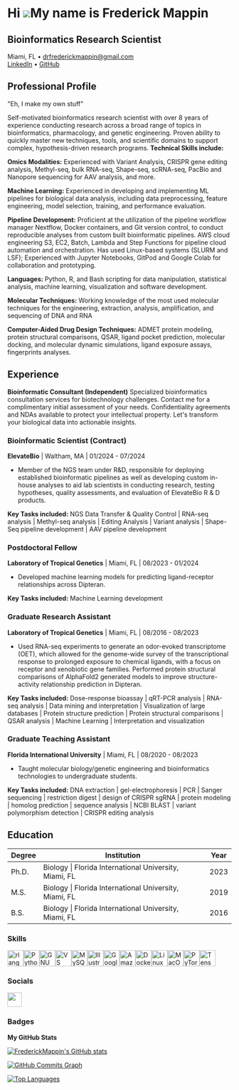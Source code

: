 Hi ![](https://user-images.githubusercontent.com/18350557/176309783-0785949b-9127-417c-8b55-ab5a4333674e.gif)My name is Frederick Mappin
=====================================================================================================================================
## Bioinformatics Research Scientist
Miami, FL  • drfrederickmappin@gmail.com  
[LinkedIn](https://www.linkedin.com/in/frederick-mappin/) • [GitHub](https://github.com/FrederickMappin)

## Professional Profile

"Eh, I make my own stuff"

Self-motivated bioinformatics research scientist with over 8 years of experience conducting research across a broad range of topics in bioinformatics, pharmacology, and genetic engineering. Proven ability to quickly master new techniques, tools, and scientific domains to support complex, hypothesis-driven research programs. **Technical Skills include:**

**Omics Modalities:** Experienced with Variant Analysis, CRISPR gene editing analysis, Methyl-seq, bulk RNA-seq, Shape-seq,
scRNA-seq, PacBio and Nanopore sequencing for AAV analysis, and more.

**Machine Learning:** Experienced in developing and implementing ML pipelines for biological data analysis, including data
preprocessing, feature engineering, model selection, training, and performance evaluation.

**Pipeline Development:** Proficient at the utilization of the pipeline workflow manager Nextflow, Docker containers, and Git
version control, to conduct reproducible analyses from custom built bioinformatic pipelines. AWS cloud engineering S3, EC2,
Batch, Lambda and Step Functions for pipeline cloud automation and orchestration. Has used Linux-based systems (SLURM
and LSF); Experienced with Jupyter Notebooks, GitPod and Google Colab for collaboration and prototyping.

**Languages:** Python, R, and Bash scripting for data manipulation, statistical analysis, machine learning, visualization and software
development.

**Molecular Techniques:** Working knowledge of the most used molecular techniques for the engineering, extraction, analysis,
amplification, and sequencing of DNA and RNA

**Computer-Aided Drug Design Techniques:** ADMET protein modeling, protein structural comparisons, QSAR, ligand pocket prediction, molecular docking, and molecular dynamic simulations, ligand exposure assays, fingerprints analyses.



## Experience
**Bioinformatic Consultant (Independent)**
Specialized bioinformatics consultation services for biotechnology challenges. Contact me for a complimentary initial assessment of your needs. Confidentiality agreements and NDAs available to protect your intellectual property. Let's transform your biological data into actionable insights.

### Bioinformatic Scientist (Contract)
**ElevateBio** | Waltham, MA | 01/2024 - 07/2024

- Member of the NGS team under R&D, responsible for deploying established bioinformatic pipelines as well as developing custom in-house analyses to aid lab scientists in conducting research, testing hypotheses, quality assessments, and evaluation of ElevateBio R & D products.

**Key Tasks included:** NGS Data Transfer & Quality Control | RNA-seq analysis | Methyl-seq analysis | Editing Analysis | Variant analysis | Shape-Seq pipeline development | AAV pipeline development

### Postdoctoral Fellow
**Laboratory of Tropical Genetics** | Miami, FL | 08/2023 - 01/2024 

- Developed machine learning models for predicting ligand-receptor relationships across Dipteran.

**Key Tasks included:** Machine Learning development

### Graduate Research Assistant
**Laboratory of Tropical Genetics** | Miami, FL | 08/2016 - 08/2023 

- Used RNA-seq experiments to generate an odor-evoked transcriptome (OET), which allowed for the genome-wide survey of the transcriptional response to prolonged exposure to chemical ligands, with a focus on receptor and xenobiotic gene families. Performed protein structural comparisons of AlphaFold2 generated models to improve structure-activity relationship prediction in Dipteran.

**Key Tasks included:** Dose-response bioassay | qRT-PCR analysis | RNA-seq analysis | Data mining and interpretation | Visualization of large databases | Protein structure prediction | Protein structural comparisons | QSAR analysis | Machine Learning | Interpretation and visualization

### Graduate Teaching Assistant
**Florida International University** | Miami, FL | 08/2020 - 08/2023 

- Taught molecular biology/genetic engineering and bioinformatics technologies to undergraduate students.

**Key Tasks included:** DNA extraction | gel-electrophoresis | PCR | Sanger sequencing | restriction digest | design of CRISPR sgRNA | protein modeling | homolog prediction | sequence analysis | NCBI BLAST | variant polymorphism detection | CRISPR editing analysis

## Education

| Degree | Institution | Year |
|--------|-------------|------|
| Ph.D. | Biology \| Florida International University, Miami, FL | 2023 |
| M.S. | Biology \| Florida International University, Miami, FL | 2019 |
| B.S. | Biology \| Florida International University, Miami, FL | 2016 |



### Skills


<p align="left">
<a href="https://www.r-project.org/" target="_blank" rel="noreferrer"><img src="https://raw.githubusercontent.com/danielcranney/readme-generator/main/public/icons/skills/rlang-colored.svg" width="36" height="36" alt="rlang" /></a><a href="https://www.python.org/" target="_blank" rel="noreferrer"><img src="https://raw.githubusercontent.com/danielcranney/readme-generator/main/public/icons/skills/python-colored.svg" width="36" height="36" alt="Python" /></a><a href="https://www.gnu.org/software/bash/" target="_blank" rel="noreferrer"><img src="https://raw.githubusercontent.com/danielcranney/readme-generator/main/public/icons/skills/gnubash.svg" width="36" height="36" alt="GNU Bash" /></a><a href="https://code.visualstudio.com/" target="_blank" rel="noreferrer"><img src="https://raw.githubusercontent.com/danielcranney/readme-generator/main/public/icons/skills/visualstudiocode.svg" width="36" height="36" alt="VS Code" /></a><a href="https://www.mysql.com/" target="_blank" rel="noreferrer"><img src="https://raw.githubusercontent.com/danielcranney/readme-generator/main/public/icons/skills/mysql-colored.svg" width="36" height="36" alt="MySQL" /></a><a href="https://www.adobe.com/uk/products/illustrator.html" target="_blank" rel="noreferrer"><img src="https://raw.githubusercontent.com/danielcranney/readme-generator/main/public/icons/skills/illustrator-colored.svg" width="36" height="36" alt="Illustrator" /></a><a href="https://cloud.google.com/" target="_blank" rel="noreferrer"><img src="https://raw.githubusercontent.com/danielcranney/readme-generator/main/public/icons/skills/googlecloud-colored.svg" width="36" height="36" alt="Google Cloud" /></a><a href="https://aws.amazon.com" target="_blank" rel="noreferrer"><img src="https://raw.githubusercontent.com/danielcranney/readme-generator/main/public/icons/skills/aws-colored.svg" width="36" height="36" alt="Amazon Web Services" /></a><a href="https://www.docker.com/" target="_blank" rel="noreferrer"><img src="https://raw.githubusercontent.com/danielcranney/readme-generator/main/public/icons/skills/docker-colored.svg" width="36" height="36" alt="Docker" /></a><a href="https://www.linux.org" target="_blank" rel="noreferrer"><img src="https://raw.githubusercontent.com/danielcranney/readme-generator/main/public/icons/skills/linux-colored.svg" width="36" height="36" alt="Linux" /></a><a href="https://apple.com" target="_blank" rel="noreferrer"><img src="https://raw.githubusercontent.com/danielcranney/readme-generator/main/public/icons/skills/macos-colored.svg" width="36" height="36" alt="MacOS" /></a><a href="https://pytorch.org/" target="_blank" rel="noreferrer"><img src="https://raw.githubusercontent.com/danielcranney/readme-generator/main/public/icons/skills/pytorch-colored.svg" width="36" height="36" alt="PyTorch" /></a><a href="https://www.tensorflow.org/" target="_blank" rel="noreferrer"><img src="https://raw.githubusercontent.com/danielcranney/readme-generator/main/public/icons/skills/tensorflow-colored.svg" width="36" height="36" alt="TensorFlow" /></a>
</p>


### Socials

<p align="left"> <a href="https://www.github.com/FrederickMappin" target="_blank" rel="noreferrer"> <picture> <source media="(prefers-color-scheme: dark)" srcset="https://raw.githubusercontent.com/danielcranney/readme-generator/main/public/icons/socials/github-dark.svg" /> <source media="(prefers-color-scheme: light)" srcset="https://raw.githubusercontent.com/danielcranney/readme-generator/main/public/icons/socials/github.svg" /> <img src="https://raw.githubusercontent.com/danielcranney/readme-generator/main/public/icons/socials/github.svg" width="32" height="32" /> </picture> </a></p>

### Badges

<b>My GitHub Stats</b>

<a href="http://www.github.com/FrederickMappin"><img src="https://github-readme-stats.vercel.app/api?username=FrederickMappin&show_icons=true&hide=stars,prs,issues,contribs&title_color=0891b2&text_color=ffffff&icon_color=0891b2&bg_color=1c1917&hide_border=true&show_icons=true" alt="FrederickMappin's GitHub stats" /></a>

<a href="http://www.github.com/FrederickMappin"><img src="https://github-readme-activity-graph.cyclic.app/graph?username=FrederickMappin&bg_color=1c1917&color=ffffff&line=0891b2&point=ffffff&area_color=1c1917&area=true&hide_border=true&custom_title=GitHub%20Commits%20Graph" alt="GitHub Commits Graph" /></a>

<a href="https://github.com/FrederickMappin" align="left"><img src="https://github-readme-stats.vercel.app/api/top-langs/?username=FrederickMappin&langs_count=10&title_color=0891b2&text_color=ffffff&icon_color=0891b2&bg_color=1c1917&hide_border=true&locale=en&custom_title=Top%20%Languages" alt="Top Languages" /></a>
